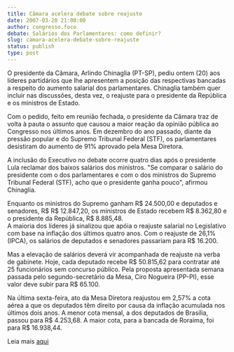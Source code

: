 ```yaml
---
title: Câmara acelera debate sobre reajuste
date: 2007-03-20 21:00:00
author: congresso.foco
debate: Salários dos Parlamentares: como definir?
slug: camara-acelera-debate-sobre-reajuste
status: publish 
type: post
---
```


  
O presidente da Câmara, Arlindo Chinaglia (PT-SP), pediu ontem (20) aos líderes partidários que lhe apresentem a posição das respectivas bancadas a respeito do aumento salarial dos parlamentares. Chinaglia também quer incluir nas discussões, desta vez, o reajuste para o presidente da República e os ministros de Estado.  
   
Com o pedido, feito em reunião fechada, o presidente da Câmara traz de volta à pauta o assunto que causou a maior reação da opinião pública ao Congresso nos últimos anos. Em dezembro do ano passado, diante da pressão popular e do Supremo Tribunal Federal (STF), os parlamentares desistiram do aumento de 91% aprovado pela Mesa Diretora.   
  
A inclusão do Executivo no debate ocorre quatro dias após o presidente Lula reclamar dos baixos salários dos ministros. "Se comparar o salário do presidente com o dos parlamentares e com o dos ministros do Supremo Tribunal Federal (STF), acho que o presidente ganha pouco", afirmou Chinaglia.   
  
Enquanto os ministros do Supremo ganham R$ 24.500,00 e deputados e senadores, R$ R$ 12.847,20, os ministros de Estado recebem R$ 8.362,80 e o presidente da República, R$ 8.885,48.   
A maioria dos líderes já sinalizou que apóia o reajuste salarial no Legislativo com base na inflação dos últimos quatro anos. Com o reajuste de 26,1% (IPCA), os salários de deputados e senadores passariam para R$ 16.200.   
  
Mas a elevação de salários deverá vir acompanhada de reajuste na verba de gabinete. Hoje, cada deputado recebe R$ 50.815,62 para contratar até 25 funcionários sem concurso público. Pela proposta apresentada semana passada pelo segundo-secretário da Mesa, Ciro Nogueira (PP-PI), esse valor deve subir para R$ 65.100.   
  
Na última sexta-feira, ato da Mesa Diretora reajustou em 2,57% a cota aérea a que os deputados têm direito por causa da inflação acumulada nos últimos dois anos. A menor cota mensal, a dos deputados de Brasília, passou para R$ 4.253,68. A maior cota, para a bancada de Roraima, foi para R$ 16.938,44.  
  
Leia mais [aqui](http://congressoemfoco.ig.com.br/Default.aspx)
